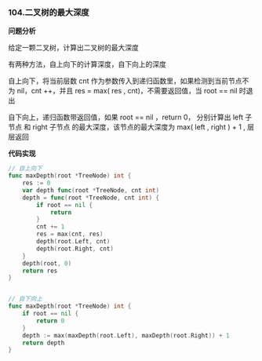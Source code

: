### 104.二叉树的最大深度

**问题分析**

给定一颗二叉树，计算出二叉树的最大深度

有两种方法，自上向下的计算深度，自下向上的深度

自上向下，将当前层数 cnt 作为参数传入到递归函数里，如果检测到当前节点不为 nil，cnt ++，并且 res = max( res , cnt)，不需要返回值，当 root  == nil 时退出

自下向上，递归函数带返回值，如果 root == nil ，return 0， 分别计算出 left 子节点 和 right 子节点 的最大深度，该节点的最大深度为 max( left , right ) + 1 , 层层返回

**代码实现**

```go
// 自上向下
func maxDepth(root *TreeNode) int {
	res := 0
	var depth func(root *TreeNode, cnt int)
	depth = func(root *TreeNode, cnt int) {
		if root == nil {
			return
		}
		cnt += 1
		res = max(cnt, res)
		depth(root.Left, cnt)
		depth(root.Right, cnt)
	}
	depth(root, 0)
	return res
}


// 自下向上
func maxDepth(root *TreeNode) int {
	if root == nil {
		return 0
	}
	depth := max(maxDepth(root.Left), maxDepth(root.Right)) + 1
	return depth
}
```



